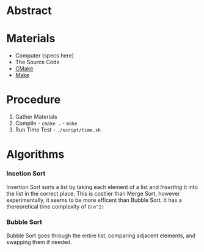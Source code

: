 # Abstract

# Materials
  - Computer (specs here)
  - The Source Code
  - [CMake](http://www.cmake.org/)
  - [Make](http://www.gnu.org/software/make/)

# Procedure
  1. Gather Materials
  2. Compile
    - `cmake .`
    - `make`
  3. Run Time Test
    - `./script/time.sh`

# Algorithms

### Insetion Sort
  
Insertion Sort sorts a list by taking each element of a list and *Inserting* it into the list in the correct place. This is costlier than Merge Sort, however experimentally, it seems to be more efficent than Bubble Sort. It has a thereoretical time complexity of `O(n^2)`

### Bubble Sort

Bubble Sort goes through the entire list, comparing adjacent elements, and swapping them if needed. 



